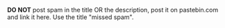 **DO NOT** post spam in the title OR the description, post it on pastebin.com and link it here.
Use the title "missed spam".